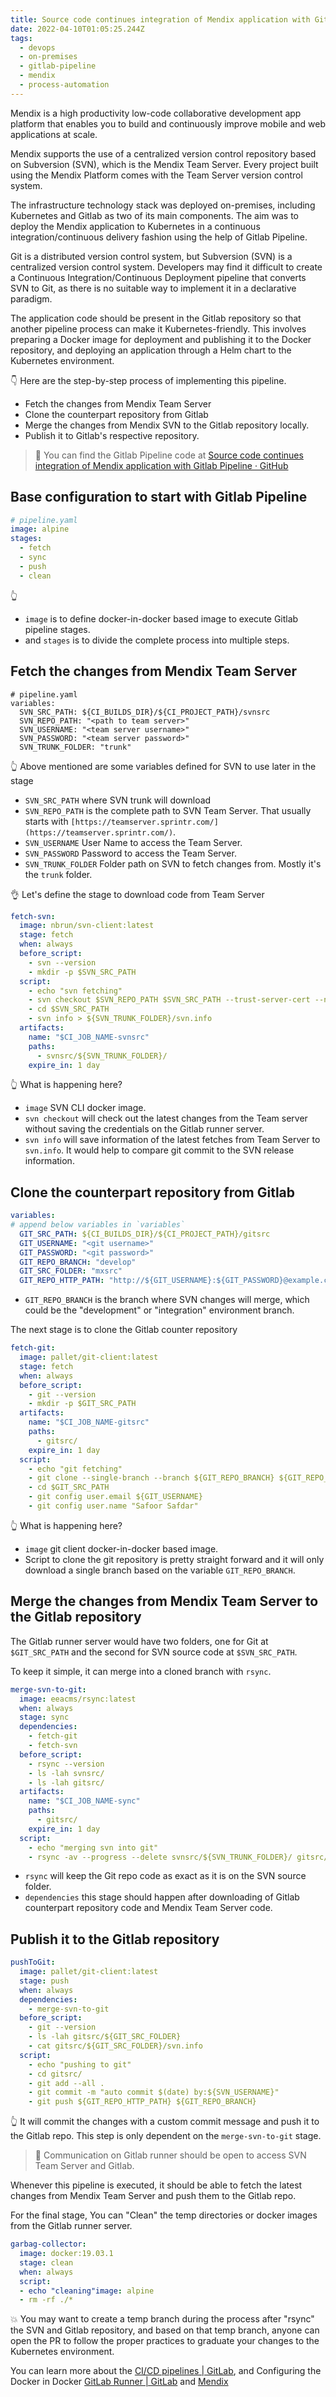 ```yaml
---
title: Source code continues integration of Mendix application with Gitlab Pipeline
date: 2022-04-10T01:05:25.244Z
tags:
  - devops
  - on-premises
  - gitlab-pipeline
  - mendix
  - process-automation
---
```

Mendix is a high productivity low-code collaborative development app platform that enables you to build and continuously improve mobile and web applications at scale.

Mendix supports the use of a centralized version control repository based on Subversion (SVN), which is the Mendix Team Server. Every project built using the Mendix Platform comes with the Team Server version control system.

The infrastructure technology stack was deployed on-premises, including Kubernetes and Gitlab as two of its main components. The aim was to deploy the Mendix application to Kubernetes in a continuous integration/continuous delivery fashion using the help of Gitlab Pipeline.

Git is a distributed version control system, but Subversion (SVN) is a centralized version control system. Developers may find it difficult to create a Continuous Integration/Continuous Deployment pipeline that converts SVN to Git, as there is no suitable way to implement it in a declarative paradigm.

The application code should be present in the Gitlab repository so that another pipeline process can make it Kubernetes-friendly. This involves preparing a Docker image for deployment and publishing it to the Docker repository, and deploying an application through a Helm chart to the Kubernetes environment.

👇 Here are the step-by-step process of implementing this pipeline.

* Fetch the changes from Mendix Team Server
* Clone the counterpart repository from Gitlab
* Merge the changes from Mendix SVN to the Gitlab repository locally.
* Publish it to Gitlab's respective repository.

> 🚀 You can find the Gitlab Pipeline code at [Source code continues integration of Mendix application with Gitlab Pipeline · GitHub](https://gist.github.com/safoorsafdar/c25505ad69b77f91f6ac90f8b21f44f8)

## Base configuration to start with Gitlab Pipeline

```yaml
# pipeline.yaml
image: alpine
stages:
  - fetch
  - sync
  - push
  - clean
```

👆

* `image` is to define docker-in-docker based image to execute Gitlab pipeline stages. 
* and `stages` is to divide the complete process into multiple steps.

## Fetch the changes from Mendix Team Server

```yaml{3-7}
# pipeline.yaml
variables:
  SVN_SRC_PATH: ${CI_BUILDS_DIR}/${CI_PROJECT_PATH}/svnsrc
  SVN_REPO_PATH: "<path to team server>"
  SVN_USERNAME: "<team server username>"
  SVN_PASSWORD: "<team server password>"
  SVN_TRUNK_FOLDER: "trunk"
```

👆 Above mentioned are some variables defined for SVN to use later in the stage

* `SVN_SRC_PATH` where SVN trunk will download
* `SVN_REPO_PATH` is the complete path to SVN Team Server. That usually starts with `[https://teamserver.sprintr.com/](https://teamserver.sprintr.com/)`.
* `SVN_USERNAME` User Name to access the Team Server.
* `SVN_PASSWORD` Password to access the Team Server.
* `SVN_TRUNK_FOLDER` Folder path on SVN to fetch changes from. Mostly it's the `trunk` folder.

👌 Let's define the stage to download code from Team Server

```yaml
fetch-svn:
  image: nbrun/svn-client:latest
  stage: fetch
  when: always
  before_script:
    - svn --version
    - mkdir -p $SVN_SRC_PATH
  script:
    - echo "svn fetching"
    - svn checkout $SVN_REPO_PATH $SVN_SRC_PATH --trust-server-cert --non-interactive --no-auth-cache --username $SVN_USERNAME --password "$SVN_PASSWORD";
    - cd $SVN_SRC_PATH
    - svn info > ${SVN_TRUNK_FOLDER}/svn.info
  artifacts:
    name: "$CI_JOB_NAME-svnsrc"
    paths:
      - svnsrc/${SVN_TRUNK_FOLDER}/
    expire_in: 1 day
```

👆 What is happening here?

* `image` SVN CLI docker image.
* `svn checkout` will check out the latest changes from the Team server without saving the credentials on the Gitlab runner server.
* `svn info` will save information of the latest fetches from Team Server to `svn.info`. It would help to compare git commit to the SVN release information.

## Clone the counterpart repository from Gitlab

```yaml
variables:
# append below variables in `variables`
  GIT_SRC_PATH: ${CI_BUILDS_DIR}/${CI_PROJECT_PATH}/gitsrc
  GIT_USERNAME: "<git username>"
  GIT_PASSWORD: "<git password>"
  GIT_REPO_BRANCH: "develop"
  GIT_SRC_FOLDER: "mxsrc"
  GIT_REPO_HTTP_PATH: "http://${GIT_USERNAME}:${GIT_PASSWORD}@example.com.ae/test-group/example.git"
```

* `GIT_REPO_BRANCH` is the branch where SVN changes will merge, which could be the "development" or "integration" environment branch.

The next stage is to clone the Gitlab counter repository

```yaml
fetch-git:
  image: pallet/git-client:latest
  stage: fetch
  when: always
  before_script:
    - git --version
    - mkdir -p $GIT_SRC_PATH
  artifacts:
    name: "$CI_JOB_NAME-gitsrc"
    paths:
      - gitsrc/
    expire_in: 1 day
  script:
    - echo "git fetching"
    - git clone --single-branch --branch ${GIT_REPO_BRANCH} ${GIT_REPO_HTTP_PATH} ${GIT_SRC_PATH}
    - cd $GIT_SRC_PATH
    - git config user.email ${GIT_USERNAME}
    - git config user.name "Safoor Safdar"
```

👆 What is happening here?

* `image` git client docker-in-docker based image.
* Script to clone the git repository is pretty straight forward and it will only download a single branch based on the variable `GIT_REPO_BRANCH`.

## Merge the changes from Mendix Team Server to the Gitlab repository

The Gitlab runner server would have two folders, one for Git at `$GIT_SRC_PATH` and the second for SVN source code at `$SVN_SRC_PATH`.

To keep it simple, it can merge into a cloned branch with `rsync`.

```yaml
merge-svn-to-git:
  image: eeacms/rsync:latest
  when: always
  stage: sync
  dependencies:
    - fetch-git
    - fetch-svn
  before_script:
    - rsync --version
    - ls -lah svnsrc/
    - ls -lah gitsrc/
  artifacts:
    name: "$CI_JOB_NAME-sync"
    paths:
      - gitsrc/
    expire_in: 1 day
  script:
    - echo "merging svn into git"
    - rsync -av --progress --delete svnsrc/${SVN_TRUNK_FOLDER}/ gitsrc/${GIT_SRC_FOLDER}
```

* `rsync` will keep the Git repo code as exact as it is on the SVN source folder.
* `dependencies` this stage should happen after downloading of Gitlab counterpart repository code and Mendix Team Server code.

## Publish it to the Gitlab repository

```yaml
pushToGit:
  image: pallet/git-client:latest
  stage: push
  when: always
  dependencies:
    - merge-svn-to-git
  before_script:
    - git --version
    - ls -lah gitsrc/${GIT_SRC_FOLDER}
    - cat gitsrc/${GIT_SRC_FOLDER}/svn.info
  script:
    - echo "pushing to git"
    - cd gitsrc/
    - git add --all .
    - git commit -m "auto commit $(date) by:${SVN_USERNAME}"
    - git push ${GIT_REPO_HTTP_PATH} ${GIT_REPO_BRANCH}
```

👆 It will commit the changes with a custom commit message and push it to the Gitlab repo. This step is only dependent on the `merge-svn-to-git` stage.

> 📝 Communication on Gitlab runner should be open to access SVN Team Server and Gitlab.

Whenever this pipeline is executed, it should be able to fetch the latest changes from Mendix Team Server and push them to the Gitlab repo.

For the final stage, You can "Clean" the temp directories or docker images from the Gitlab runner server.

```yaml
garbag-collector:
  image: docker:19.03.1
  stage: clean
  when: always
  script:
  - echo "cleaning"image: alpine
  - rm -rf ./*
```

💥 You may want to create a temp branch during the process after "rsync" the SVN and Gitlab repository, and based on that temp branch, anyone can open the PR to follow the proper practices to graduate your changes to the Kubernetes environment.

You can learn more about the [CI/CD pipelines | GitLab](https://docs.gitlab.com/ee/ci/pipelines/), and Configuring the Docker in Docker [GitLab Runner | GitLab](https://docs.gitlab.com/runner/) and [Mendix](https://docs.mendix.com/)